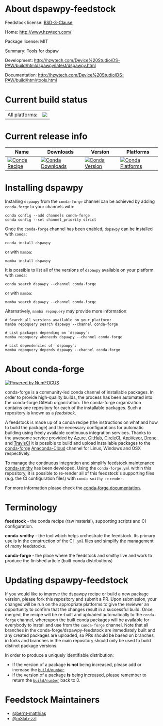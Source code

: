 About dspawpy-feedstock
=======================

Feedstock license: [BSD-3-Clause](https://github.com/conda-forge/dspawpy-feedstock/blob/main/LICENSE.txt)

Home: http://www.hzwtech.com/

Package license: MIT

Summary: Tools for dspaw

Development: http://hzwtech.com/Device%20Studio/DS-PAW/build/htmldspawpy/latest/dspawpy.html

Documentation: http://hzwtech.com/Device%20Studio/DS-PAW/build/html/tools.html

Current build status
====================


<table><tr><td>All platforms:</td>
    <td>
      <a href="https://dev.azure.com/conda-forge/feedstock-builds/_build/latest?definitionId=20134&branchName=main">
        <img src="https://dev.azure.com/conda-forge/feedstock-builds/_apis/build/status/dspawpy-feedstock?branchName=main">
      </a>
    </td>
  </tr>
</table>

Current release info
====================

| Name | Downloads | Version | Platforms |
| --- | --- | --- | --- |
| [![Conda Recipe](https://img.shields.io/badge/recipe-dspawpy-green.svg)](https://anaconda.org/conda-forge/dspawpy) | [![Conda Downloads](https://img.shields.io/conda/dn/conda-forge/dspawpy.svg)](https://anaconda.org/conda-forge/dspawpy) | [![Conda Version](https://img.shields.io/conda/vn/conda-forge/dspawpy.svg)](https://anaconda.org/conda-forge/dspawpy) | [![Conda Platforms](https://img.shields.io/conda/pn/conda-forge/dspawpy.svg)](https://anaconda.org/conda-forge/dspawpy) |

Installing dspawpy
==================

Installing `dspawpy` from the `conda-forge` channel can be achieved by adding `conda-forge` to your channels with:

```
conda config --add channels conda-forge
conda config --set channel_priority strict
```

Once the `conda-forge` channel has been enabled, `dspawpy` can be installed with `conda`:

```
conda install dspawpy
```

or with `mamba`:

```
mamba install dspawpy
```

It is possible to list all of the versions of `dspawpy` available on your platform with `conda`:

```
conda search dspawpy --channel conda-forge
```

or with `mamba`:

```
mamba search dspawpy --channel conda-forge
```

Alternatively, `mamba repoquery` may provide more information:

```
# Search all versions available on your platform:
mamba repoquery search dspawpy --channel conda-forge

# List packages depending on `dspawpy`:
mamba repoquery whoneeds dspawpy --channel conda-forge

# List dependencies of `dspawpy`:
mamba repoquery depends dspawpy --channel conda-forge
```


About conda-forge
=================

[![Powered by
NumFOCUS](https://img.shields.io/badge/powered%20by-NumFOCUS-orange.svg?style=flat&colorA=E1523D&colorB=007D8A)](https://numfocus.org)

conda-forge is a community-led conda channel of installable packages.
In order to provide high-quality builds, the process has been automated into the
conda-forge GitHub organization. The conda-forge organization contains one repository
for each of the installable packages. Such a repository is known as a *feedstock*.

A feedstock is made up of a conda recipe (the instructions on what and how to build
the package) and the necessary configurations for automatic building using freely
available continuous integration services. Thanks to the awesome service provided by
[Azure](https://azure.microsoft.com/en-us/services/devops/), [GitHub](https://github.com/),
[CircleCI](https://circleci.com/), [AppVeyor](https://www.appveyor.com/),
[Drone](https://cloud.drone.io/welcome), and [TravisCI](https://travis-ci.com/)
it is possible to build and upload installable packages to the
[conda-forge](https://anaconda.org/conda-forge) [Anaconda-Cloud](https://anaconda.org/)
channel for Linux, Windows and OSX respectively.

To manage the continuous integration and simplify feedstock maintenance
[conda-smithy](https://github.com/conda-forge/conda-smithy) has been developed.
Using the ``conda-forge.yml`` within this repository, it is possible to re-render all of
this feedstock's supporting files (e.g. the CI configuration files) with ``conda smithy rerender``.

For more information please check the [conda-forge documentation](https://conda-forge.org/docs/).

Terminology
===========

**feedstock** - the conda recipe (raw material), supporting scripts and CI configuration.

**conda-smithy** - the tool which helps orchestrate the feedstock.
                   Its primary use is in the construction of the CI ``.yml`` files
                   and simplify the management of *many* feedstocks.

**conda-forge** - the place where the feedstock and smithy live and work to
                  produce the finished article (built conda distributions)


Updating dspawpy-feedstock
==========================

If you would like to improve the dspawpy recipe or build a new
package version, please fork this repository and submit a PR. Upon submission,
your changes will be run on the appropriate platforms to give the reviewer an
opportunity to confirm that the changes result in a successful build. Once
merged, the recipe will be re-built and uploaded automatically to the
`conda-forge` channel, whereupon the built conda packages will be available for
everybody to install and use from the `conda-forge` channel.
Note that all branches in the conda-forge/dspawpy-feedstock are
immediately built and any created packages are uploaded, so PRs should be based
on branches in forks and branches in the main repository should only be used to
build distinct package versions.

In order to produce a uniquely identifiable distribution:
 * If the version of a package **is not** being increased, please add or increase
   the [``build/number``](https://docs.conda.io/projects/conda-build/en/latest/resources/define-metadata.html#build-number-and-string).
 * If the version of a package **is** being increased, please remember to return
   the [``build/number``](https://docs.conda.io/projects/conda-build/en/latest/resources/define-metadata.html#build-number-and-string)
   back to 0.

Feedstock Maintainers
=====================

* [@bernt-matthias](https://github.com/bernt-matthias/)
* [@m3lab-zzl](https://github.com/m3lab-zzl/)

